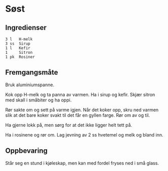 Søst
====

Ingredienser
------------
    3 l   H-melk
    3 ss  Sirup
    1 l   Kefir
    1     Sitron
    1 pk  Rosiner

Fremgangsmåte
-------------
Bruk aluminiumspanne.

Kok opp H-melk og ta panna av varmen. Ha i sirup og kefir. Skjær sitron med skall i småbiter og ha oppi.

Rør sakte om og sett på varme igjen. Når det koker opp, skru ned varmen slik at det bare koker svakt til det får en gyllen farge. Rør om av og til.

Ha gjerne lokk på, men sørg for at det ikke ligger helt tett på.

Ha i rosinene og rør om. Lag jevning av 2 ss hvetemel og melk og bland inn.

Oppbevaring
-----------
Står seg en stund i kjøleskap, men kan med fordel fryses ned i små glass.
